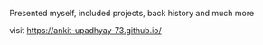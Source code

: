 Presented myself, included projects, back history and much more 

visit https://ankit-upadhyay-73.github.io/
